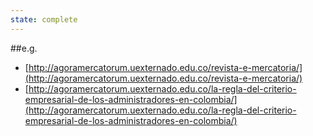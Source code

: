 ```yaml
---
state: complete
---
```

##e.g.
* [http://agoramercatorum.uexternado.edu.co/revista-e-mercatoria/](http://agoramercatorum.uexternado.edu.co/revista-e-mercatoria/)
* [http://agoramercatorum.uexternado.edu.co/la-regla-del-criterio-empresarial-de-los-administradores-en-colombia/](http://agoramercatorum.uexternado.edu.co/la-regla-del-criterio-empresarial-de-los-administradores-en-colombia/)
